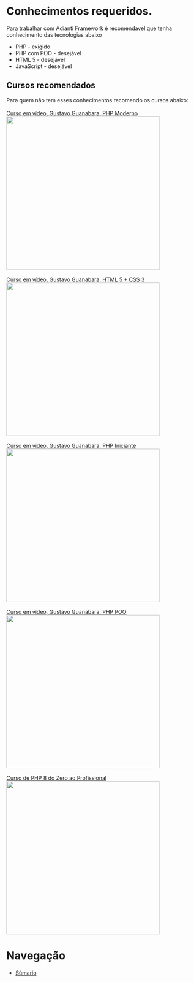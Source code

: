 # Conhecimentos requeridos.

Para trabalhar com Adianti Framework é recomendavel que tenha conhecimento das tecnologias abaixo
* PHP - exigido 
* PHP com POO - desejável 
* HTML 5 - desejável 
* JavaScript - desejável

## Cursos recomendados
Para quem não tem esses conhecimentos recomendo os cursos abaixo:
<br>
<a href="https://www.youtube.com/watch?v=TfsO0BGvGn0&list=PLHz_AreHm4dlFPrCXCmd5g92860x_Pbr_">
    <br>Curso em vídeo, Gustavo Guanabara. PHP Moderno
    <br><img src="https://img.youtube.com/vi/TfsO0BGvGn0/maxresdefault.jpg" width="400"/>
</a>
<br>
<a href="https://www.youtube.com/watch?v=rqvn_c2n9Eg&list=PLHz_AreHm4dn1bAtIJWFrugl5z2Ej_52d">
    <br>Curso em vídeo, Gustavo Guanabara. HTML 5 + CSS 3
    <br><img src="https://img.youtube.com/vi/rqvn_c2n9Eg/maxresdefault.jpg" width="400"/>
</a>
<br>
<a href="https://www.youtube.com/watch?v=F7KzJ7e6EAc&list=PLHz_AreHm4dm4beCCCmW4xwpmLf6EHY9k">
    <br>Curso em vídeo, Gustavo Guanabara. PHP Iniciante
    <br><img src="https://img.youtube.com/vi/F7KzJ7e6EAc/maxresdefault.jpg" width="400"/>
</a>
<br>
<a href="https://www.youtube.com/watch?v=KlIL63MeyMY&list=PLHz_AreHm4dmGuLII3tsvryMMD7VgcT7x">
    <br>Curso em vídeo, Gustavo Guanabara. PHP POO
    <br><img src="https://img.youtube.com/vi/KlIL63MeyMY/maxresdefault.jpg" width="400"/>
</a>
<br>
<a href="https://www.youtube.com/watch?v=O73xbQvGhHk&list=PL0N5TAOhX5E9eJ9Ix6YUIgEw3lNmaIEE9">
    <br>Curso de PHP 8 do Zero ao Profissional
    <br><img src="https://img.youtube.com/vi/O73xbQvGhHk/maxresdefault.jpg" width="400"/>
</a>



# Navegação
* [Súmario](../README.md)
